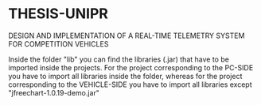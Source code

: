 # THESIS-UNIPR
DESIGN AND IMPLEMENTATION OF A REAL-TIME TELEMETRY SYSTEM FOR COMPETITION VEHICLES

Inside the folder "lib" you can find the libraries (.jar) that have to be imported inside the projects.
For the project corresponding to the PC-SIDE you have to import all libraries inside the folder, whereas for the project corresponding to the VEHICLE-SIDE you have to import all libraries except "jfreechart-1.0.19-demo.jar"

